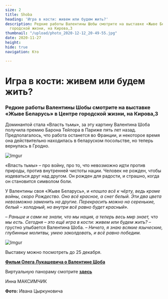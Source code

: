 ```yaml
---
size: 2
title: Shoba
heading: 'Игра в кости: живем или будем жить?'
description: Редкие работы Валентины Шобы смотрите на выставке «Жыве Беларусь» в Центре
  городской жизни, на Кирова,3
thumbnail: "/upload/photo_2020-12-12_20-49-55.jpg"
date: 2020-11-27
height: 
hide: true
navigation: Кто

---
```

# Игра в кости: живем или будем жить?

### Редкие работы Валентины Шобы смотрите на выставке «Жыве Беларусь» в Центре городской жизни, на Кирова,3

Доминантой стала «Власть тьмы», за эту картину Валентина Шоба получила премию Барона Тейлора в Париже пять лет назад. Предполагалось, что работа останется во Франции, и некоторое время она действительно находилась в беларуском посольстве, но теперь вернулась в Гродно.

![Imgur](https://i.imgur.com/yeqon77.jpg)

«Власть тьмы» – про войну, про то, что невозможно идти против природы, против внутренней чистоты нации. Человек не рожден, чтобы издеваться друг над другом. Он рожден для радости, и страшно, когда он становится символом боли.

У Валентины своя «Жыве Беларусь», и _«пошло всё к чёрту, ведь кроме войны, скоро Рождество. Оно всё красное, а снег белый. Эти два цвета невозможно заменить на другие. Перекрасить можно на серенькие, белый – холодный, но внутри всё равно будет красный»._ 

_– Раньше и сами не знали, что мы нация, а теперь весь мир знает, что мы есть. Сегодня – это ещё игра в кости: живем или будем жить?_ – грустно улыбается Валентина Шоба. _– Ничего, я знаю всякие языческие, глубинные молитвы, умею заколдовать, и всё равно победим._

![Imgur](https://i.imgur.com/pO04PYA.jpg)

Выставку можно посмотреть до 25 декабря.

[**Фильм Олега Лукашевича о Валентине Шоба**](https://www.youtube.com/watch?v=CEcGSv-VQ08)

Виртуальную панораму смотрите [**здесь**](https://mamgrodno.netlify.app/panorama/pano4.html)

Инна МАКСИМЧИК

**Фото:** Ивана Цыркуновича